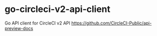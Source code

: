 # go-circleci-v2-api-client
Go API client for CircleCI v2 API https://github.com/CircleCI-Public/api-preview-docs
